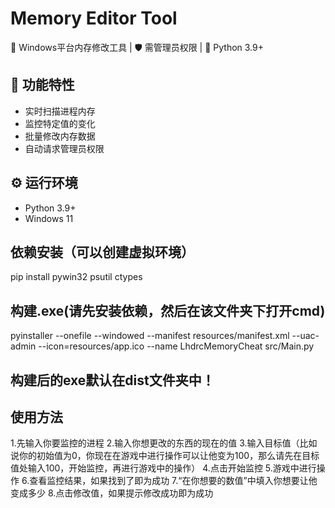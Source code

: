 # Memory Editor Tool

🔧 Windows平台内存修改工具 | 🛡️ 需管理员权限 | 🐍 Python 3.9+

## 🚀 功能特性
- 实时扫描进程内存
- 监控特定值的变化
- 批量修改内存数据
- 自动请求管理员权限

## ⚙️ 运行环境
- Python 3.9+
- Windows 11

## 依赖安装（可以创建虚拟环境）
pip install pywin32 psutil ctypes

## 构建.exe(请先安装依赖，然后在该文件夹下打开cmd)
pyinstaller --onefile --windowed --manifest resources/manifest.xml --uac-admin --icon=resources/app.ico --name LhdrcMemoryCheat src/Main.py
            
## 构建后的exe默认在dist文件夹中！

## 使用方法
1.先输入你要监控的进程
2.输入你想更改的东西的现在的值
3.输入目标值（比如说你的初始值为0，你现在在游戏中进行操作可以让他变为100，那么请先在目标值处输入100，开始监控，再进行游戏中的操作）
4.点击开始监控
5.游戏中进行操作
6.查看监控结果，如果找到了即为成功
7.“在你想要的数值”中填入你想要让他变成多少
8.点击修改值，如果提示修改成功即为成功
